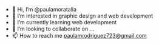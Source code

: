 - 👋 Hi, I’m @paulamoratalla
- 👀 I’m interested in graphic design and web development
- 🌱 I’m currently learning web development
- 💞️ I’m looking to collaborate on ...
- 📫 How to reach me paulamrodriguez723@gmail.com

<!---
paulamoratalla/paulamoratalla is a ✨ special ✨ repository because its `README.md` (this file) appears on your GitHub profile.
You can click the Preview link to take a look at your changes.
--->
